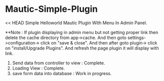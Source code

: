 # Mautic-Simple-Plugin

<< HEAD  Simple Helloworld Mautic Plugin With Menu In Admin Panel.


**Note : If plugin displaying in admin menu but not getting proper link then delete the cache directory from app->cache. 
	  And then goto settings->configuration-> click on "save & close". 
	  And then after goto plugin-> click on "install/Upgrade Plugins". And refresh the page plugin it will display with link.

1) Send data from controller to view : Complete.
2) Loading View : Complete. 
3) save form data into database : Work in progress.
